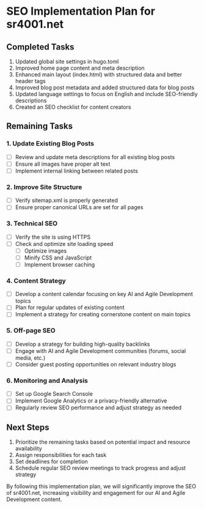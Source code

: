# SEO Implementation Plan for sr4001.net

## Completed Tasks

1. Updated global site settings in hugo.toml
2. Improved home page content and meta description
3. Enhanced main layout (index.html) with structured data and better header tags
4. Improved blog post metadata and added structured data for blog posts
5. Updated language settings to focus on English and include SEO-friendly descriptions
6. Created an SEO checklist for content creators

## Remaining Tasks

### 1. Update Existing Blog Posts

- [ ] Review and update meta descriptions for all existing blog posts
- [ ] Ensure all images have proper alt text
- [ ] Implement internal linking between related posts

### 2. Improve Site Structure

- [ ] Verify sitemap.xml is properly generated
- [ ] Ensure proper canonical URLs are set for all pages

### 3. Technical SEO

- [ ] Verify the site is using HTTPS
- [ ] Check and optimize site loading speed
  - [ ] Optimize images
  - [ ] Minify CSS and JavaScript
  - [ ] Implement browser caching

### 4. Content Strategy

- [ ] Develop a content calendar focusing on key AI and Agile Development topics
- [ ] Plan for regular updates of existing content
- [ ] Implement a strategy for creating cornerstone content on main topics

### 5. Off-page SEO

- [ ] Develop a strategy for building high-quality backlinks
- [ ] Engage with AI and Agile Development communities (forums, social media, etc.)
- [ ] Consider guest posting opportunities on relevant industry blogs

### 6. Monitoring and Analysis
- [ ] Set up Google Search Console
- [ ] Implement Google Analytics or a privacy-friendly alternative
- [ ] Regularly review SEO performance and adjust strategy as needed

## Next Steps
1. Prioritize the remaining tasks based on potential impact and resource availability
2. Assign responsibilities for each task
3. Set deadlines for completion
4. Schedule regular SEO review meetings to track progress and adjust strategy

By following this implementation plan, we will significantly improve the SEO of sr4001.net, increasing visibility and engagement for our AI and Agile Development content.
